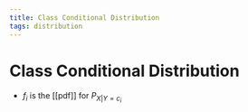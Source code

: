 ```yaml
---
title: Class Conditional Distribution
tags: distribution
---
```


# Class Conditional Distribution
- $f_{i}$ is the [[pdf]] for $P_{X|Y=c_{i}}$










